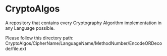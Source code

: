 # CryptoAlgos

A repository that contains every Cryptography Algorithm implementation in any Language possible.

Please follow this directory path: CryptoAlgos/CipherName/LanguageName/MethodNumber/EncodeORDecode/file.ext
